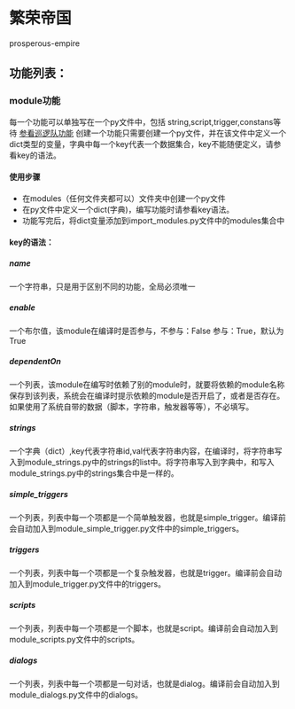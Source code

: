 # 繁荣帝国
prosperous-empire

## 功能列表：
### module功能
每一个功能可以单独写在一个py文件中，包括 string,script,trigger,constans等待 [参看巡逻队功能](src/modules/PatrolParty.py)
创建一个功能只需要创建一个py文件，并在该文件中定义一个dict类型的变量，字典中每一个key代表一个数据集合，key不能随便定义，请参看key的语法。
#### 使用步骤
- 在modules（任何文件夹都可以）文件夹中创建一个py文件
- 在py文件中定义一个dict(字典)，编写功能时请参看key语法。
- 功能写完后，将dict变量添加到import_modules.py文件中的modules集合中
#### key的语法：
##### name
一个字符串，只是用于区别不同的功能，全局必须唯一
##### enable
一个布尔值，该module在编译时是否参与，不参与：False 参与：True，默认为True
##### dependentOn
一个列表，该module在编写时依赖了别的module时，就要将依赖的module名称保存到该列表，系统会在编译时提示依赖的module是否开启了，或者是否存在。如果使用了系统自带的数据（脚本，字符串，触发器等等），不必填写。
##### strings
一个字典（dict）,key代表字符串id,val代表字符串内容，在编译时，将字符串写入到module_strings.py中的strings的list中。将字符串写入到字典中，和写入module_strings.py中的strings集合中是一样的。
##### simple_triggers
一个列表，列表中每一个项都是一个简单触发器，也就是simple_trigger。编译前会自动加入到module_simple_trigger.py文件中的simple_triggers。
##### triggers
一个列表，列表中每一个项都是一个复杂触发器，也就是trigger。编译前会自动加入到module_trigger.py文件中的triggers。
##### scripts
一个列表，列表中每一个项都是一个脚本，也就是script。编译前会自动加入到module_scripts.py文件中的scripts。
##### dialogs
一个列表，列表中每一个项都是一句对话，也就是dialog。编译前会自动加入到module_dialogs.py文件中的dialogs。